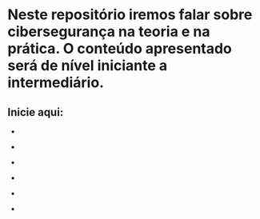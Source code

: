 # Neste repositório iremos falar sobre cibersegurança na teoria e na prática. O conteúdo apresentado será de nível iniciante a intermediário.

## Inicie aqui:
-
*
+
-
+
*

